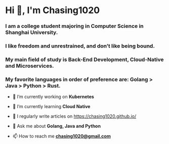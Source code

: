 <h1>Hi 👋, I'm Chasing1020</h1>

<h3>I am a college student majoring in Computer Science in Shanghai University.</h3>

<h3>I like freedom and unrestrained, and don’t like being bound.</h3>

<h3>My main field of study is Back-End Development, Cloud-Native and Microservices.</h3>

<h3>My favorite languages in order of preference are: Golang > Java > Python > Rust.</h3>

- 🔭 I’m currently working on **Kubernetes**</h3>

- 🌱 I’m currently learning **Cloud Native**</h3>

- 📝 I regularly write articles on https://chasing1020.github.io/</h3>

- 💬 Ask me about **Golang, Java and Python**</h3>

- 📫 How to reach me **chasing1020@gmail.com**</h3>
